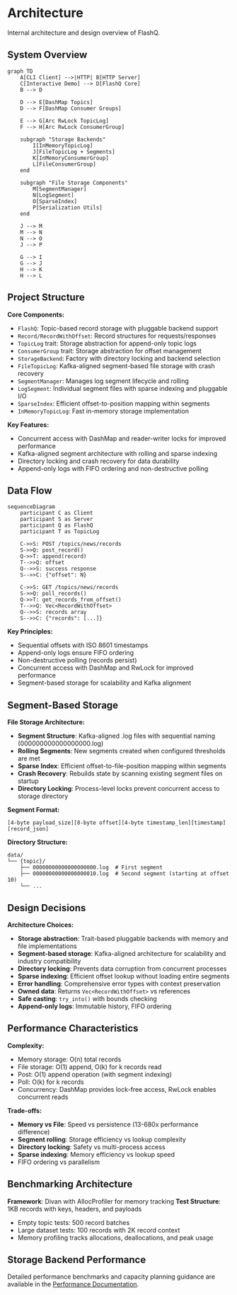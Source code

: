 # Architecture

Internal architecture and design overview of FlashQ.

## System Overview

```mermaid
graph TD
    A[CLI Client] -->|HTTP| B[HTTP Server]
    C[Interactive Demo] --> D[FlashQ Core]
    B --> D
    
    D --> E[DashMap Topics]
    D --> F[DashMap Consumer Groups]
    
    E --> G[Arc RwLock TopicLog]
    F --> H[Arc RwLock ConsumerGroup]
    
    subgraph "Storage Backends"
        I[InMemoryTopicLog]
        J[FileTopicLog + Segments]
        K[InMemoryConsumerGroup]
        L[FileConsumerGroup]
    end
    
    subgraph "File Storage Components"
        M[SegmentManager]
        N[LogSegment]
        O[SparseIndex]
        P[Serialization Utils]
    end
    
    J --> M
    M --> N
    N --> O
    J --> P
    
    G --> I
    G --> J
    H --> K
    H --> L
```

## Project Structure

**Core Components:**
- `FlashQ`: Topic-based record storage with pluggable backend support
- `Record/RecordWithOffset`: Record structures for requests/responses
- `TopicLog` trait: Storage abstraction for append-only topic logs
- `ConsumerGroup` trait: Storage abstraction for offset management
- `StorageBackend`: Factory with directory locking and backend selection
- `FileTopicLog`: Kafka-aligned segment-based file storage with crash recovery
- `SegmentManager`: Manages log segment lifecycle and rolling
- `LogSegment`: Individual segment files with sparse indexing and pluggable I/O
- `SparseIndex`: Efficient offset-to-position mapping within segments
- `InMemoryTopicLog`: Fast in-memory storage implementation

**Key Features:**
- Concurrent access with DashMap and reader-writer locks for improved performance
- Kafka-aligned segment architecture with rolling and sparse indexing
- Directory locking and crash recovery for data durability
- Append-only logs with FIFO ordering and non-destructive polling

## Data Flow

```mermaid
sequenceDiagram
    participant C as Client
    participant S as Server  
    participant Q as FlashQ
    participant T as TopicLog
    
    C->>S: POST /topics/news/records
    S->>Q: post_record()
    Q->>T: append(record)
    T-->>Q: offset
    Q-->>S: success response
    S-->>C: {"offset": N}
    
    C->>S: GET /topics/news/records
    S->>Q: poll_records()  
    Q->>T: get_records_from_offset()
    T-->>Q: Vec<RecordWithOffset>
    Q-->>S: records array
    S-->>C: {"records": [...]}
```

**Key Principles:**
- Sequential offsets with ISO 8601 timestamps
- Append-only logs ensure FIFO ordering  
- Non-destructive polling (records persist)
- Concurrent access with DashMap and RwLock for improved performance
- Segment-based storage for scalability and Kafka alignment

## Segment-Based Storage

**File Storage Architecture:**
- **Segment Structure**: Kafka-aligned .log files with sequential naming (000000000000000000.log)
- **Rolling Segments**: New segments created when configured thresholds are met
- **Sparse Index**: Efficient offset-to-file-position mapping within segments
- **Crash Recovery**: Rebuilds state by scanning existing segment files on startup
- **Directory Locking**: Process-level locks prevent concurrent access to storage directory

**Segment Format:**
```
[4-byte payload_size][8-byte offset][4-byte timestamp_len][timestamp][record_json]
```

**Directory Structure:**
```
data/
└── {topic}/
    ├── 00000000000000000000.log  # First segment
    ├── 00000000000000000010.log  # Second segment (starting at offset 10)
    └── ...
```

## Design Decisions

**Architecture Choices:**
- **Storage abstraction**: Trait-based pluggable backends with memory and file implementations
- **Segment-based storage**: Kafka-aligned architecture for scalability and industry compatibility
- **Directory locking**: Prevents data corruption from concurrent processes
- **Sparse indexing**: Efficient offset lookup without loading entire segments
- **Error handling**: Comprehensive error types with context preservation
- **Owned data**: Returns `Vec<RecordWithOffset>` vs references
- **Safe casting**: `try_into()` with bounds checking
- **Append-only logs**: Immutable history, FIFO ordering

## Performance Characteristics

**Complexity:**
- Memory storage: O(n) total records
- File storage: O(1) append, O(k) for k records read
- Post: O(1) append operation (with segment indexing)
- Poll: O(k) for k records
- Concurrency: DashMap provides lock-free access, RwLock enables concurrent reads

**Trade-offs:**
- **Memory vs File**: Speed vs persistence (13-680x performance difference)
- **Segment rolling**: Storage efficiency vs lookup complexity
- **Directory locking**: Safety vs multi-process access
- **Sparse indexing**: Memory efficiency vs lookup speed
- FIFO ordering vs parallelism

## Benchmarking Architecture

**Framework**: Divan with AllocProfiler for memory tracking
**Test Structure**: 1KB records with keys, headers, and payloads
- Empty topic tests: 500 record batches  
- Large dataset tests: 100 records with 2K record context
- Memory profiling tracks allocations, deallocations, and peak usage

## Storage Backend Performance

Detailed performance benchmarks and capacity planning guidance are available in the [Performance Documentation](performance.md).
